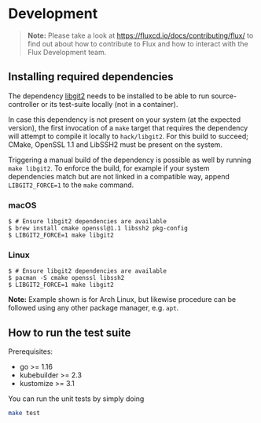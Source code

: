# Development

> **Note:** Please take a look at <https://fluxcd.io/docs/contributing/flux/>
> to find out about how to contribute to Flux and how to interact with the
> Flux Development team.

## Installing required dependencies

The dependency [libgit2](https://libgit2.org/) needs to be installed to be able
to run source-controller or its test-suite locally (not in a container).

In case this dependency is not present on your system (at the expected
version), the first invocation of a `make` target that requires the
dependency will attempt to compile it locally to `hack/libgit2`. For this build
to succeed; CMake, OpenSSL 1.1 and LibSSH2 must be present on the system.

Triggering a manual build of the dependency is possible as well by running
`make libgit2`. To enforce the build, for example if your system dependencies
match but are not linked in a compatible way, append `LIBGIT2_FORCE=1` to the
`make` command.

### macOS

```console
$ # Ensure libgit2 dependencies are available
$ brew install cmake openssl@1.1 libssh2 pkg-config
$ LIBGIT2_FORCE=1 make libgit2
```

### Linux

```console
$ # Ensure libgit2 dependencies are available
$ pacman -S cmake openssl libssh2
$ LIBGIT2_FORCE=1 make libgit2
```

**Note:** Example shown is for Arch Linux, but likewise procedure can be
followed using any other package manager, e.g. `apt`.

## How to run the test suite

Prerequisites:
* go >= 1.16
* kubebuilder >= 2.3
* kustomize >= 3.1

You can run the unit tests by simply doing

```bash
make test
```
